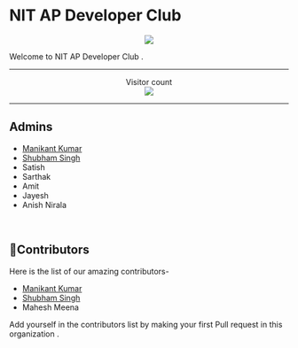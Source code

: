 # NIT AP Developer Club
<p align="center">

<img align="center" src="https://github.com/nit-ap/nit-ap/blob/main/NITAP.png" />

</p>
Welcome to NIT AP Developer Club . 
<br>

<hr>
<p align="center">Visitor count<br><img src="https://profile-counter.glitch.me/nit-ap/count.svg" /></p>
<hr>

## Admins
<ul>
    <li><a href="https://github.com/devil-cyber">Manikant Kumar</a></li>
    <li><a href="https://github.com/suubh">Shubham Singh</a></li>
    <li>Satish</li>
    <li>Sarthak</li>
    <li>Amit</li>
    <li>Jayesh</li>
    <li>Anish Nirala</li>
    
</ul>
<br>

## 🤝Contributors
Here is the list of our amazing contributors-
<ul>
  <li><a href="https://github.com/devil-cyber">Manikant Kumar</a></li>
  <li><a href="https://github.com/suubh">Shubham Singh</a></li>
  <li><a herf="https://github.com/maheshNITAP">Mahesh Meena</a></li>
    
</ul>
Add yourself in the contributors list by making your first Pull request in this organization .
